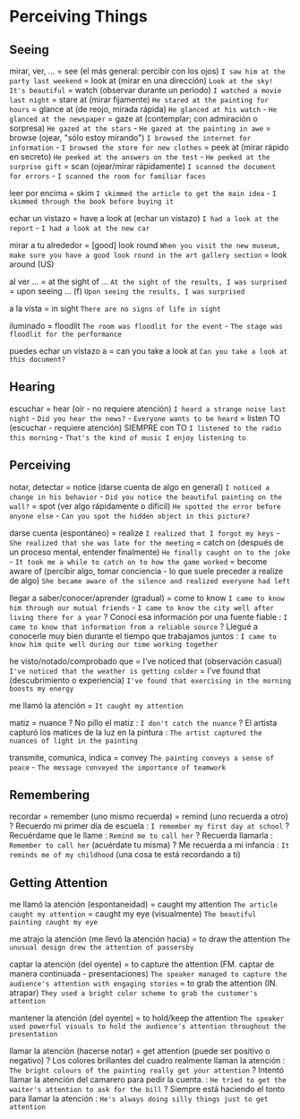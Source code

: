 # Perceiving Things

## Seeing

mirar, ver, ...
    = see (el más general: percibir con los ojos) `I saw him at the party last weekend`
    = look at (mirar en una dirección) `Look at the sky! It's beautiful`
    = watch (observar durante un periodo) `I watched a movie last night`
    = stare at (mirar fijamente) `He stared at the painting for hours`
    = glance at (de reojo, mirada rápida) `He glanced at his watch` - `He glanced at the newspaper`
    = gaze at (contemplar; con admiración o sorpresa) `He gazed at the stars` - `He gazed at the painting in awe`
    = browse (ojear, "sólo estoy mirando") `I browsed the internet for information` - `I browsed the store for new clothes`
    = peek at (mirar rápido en secreto) `He peeked at the answers on the test` - `He peeked at the surprise gift`
    = scan (ojear/mirar rápidamente) `I scanned the document for errors` - `I scanned the room for familiar faces`

leer por encima = skim `I skimmed the article to get the main idea` - `I skimmed through the book before buying it`

echar un vistazo
    = have a look at (echar un vistazo) `I had a look at the report` - `I had a look at the new car`

mirar a tu alrededor
    = [good] look round `When you visit the new museum, make sure you have a good look round in the art gallery section`
    = look around (US)

al ver ...
    = at the sight of ... `At the sight of the results, I was surprised`
    = upon seeing ... (f) `Upon seeing the results, I was surprised`


a la vista = in sight `There are no signs of life in sight`

iluminado = floodlit `The room was floodlit for the event` - `The stage was floodlit for the performance`

puedes echar un vistazo a
    = can you take a look at `Can you take a look at this document?`

## Hearing

escuchar
    = hear (oír - no requiere atención) `I heard a strange noise last night` - `Did you hear the news?` - `Everyone wants to be heard`
    = listen TO (escuchar - requiere atención) SIEMPRE con TO `I listened to the radio this morning` - `That's the kind of music I enjoy listening to`


## Perceiving

notar, detectar
    = notice (darse cuenta de algo en general) `I noticed a change in his behavior` - `Did you notice the beautiful painting on the wall?`
    = spot (ver algo rápidamente o difícil) `He spotted the error before anyone else` - `Can you spot the hidden object in this picture?`

darse cuenta (espontáneo)
    = realize `I realized that I forgot my keys` - `She realized that she was late for the meeting`
    = catch on (después de un proceso mental, entender finalmente) `He finally caught on to the joke` - `It took me a while to catch on to how the game worked`
    = become aware of (percibir algo, tomar conciencia - lo que suele preceder a realize de algo) `She became aware of the silence and realized everyone had left`

llegar a saber/conocer/aprender (gradual)
    = come to know `I came to know him through our mutual friends` - `I came to know the city well after living there for a year`
    ? Conocí esa información por una fuente fiable : `I came to know that information from a reliable source`
    ? Llegué a conocerle muy bien durante el tiempo que trabajamos juntos : `I came to know him quite well during our time working together`

he visto/notado/comprobado que
    = I’ve noticed that (observación casual) `I've noticed that the weather is getting colder`
    = I’ve found that (descubrimiento o experiencia) `I've found that exercising in the morning boosts my energy`


me llamó la atención = `It caught my attention`

matiz = nuance
    ? No pillo el matiz : `I don't catch the nuance`
    ? El artista capturó los matices de la luz en la pintura : `The artist captured the nuances of light in the painting`

transmite, comunica, indica = convey `The painting conveys a sense of peace` - `The message conveyed the importance of teamwork`

## Remembering

recordar
    = remember (uno mismo recuerda)
    = remind (uno recuerda a otro)
    ? Recuerdo mi primer día de escuela : `I remember my first day at school`
    ? Recuérdame que le llame : `Remind me to call her`
    ? Recuerda llamarla : `Remember to call her` (acuérdate tu misma)
    ? Me recuerda a mi infancia : `It reminds me of my childhood` (una cosa te está recordando a ti)


## Getting Attention


me llamó la atención (espontaneidad)
    = caught my attention  `The article caught my attention`
    = caught my eye (visualmente) `The beautiful painting caught my eye`

me atrajo la atención (me llevó la atención hacia)
    = to draw the attention `The unusual design drew the attention of passersby`

captar la atención (del oyente)
    = to capture the attention (FM. captar de manera continuada - presentaciones) `The speaker managed to capture the audience's attention with engaging stories`
    = to grab the attention (IN. atrapar) `They used a bright color scheme to grab the customer's attention`

mantener la atención (del oyente)
    = to hold/keep the attention `The speaker used powerful visuals to hold the audience's attention throughout the presentation`

llamar la atención (hacerse notar)
    = get attention (puede ser positivo o negativo)
    ? Los colores brillantes del cuadro realmente llaman la atención : `The bright colours of the painting really get your attention`
    ? Intentó llamar la atención del camarero para pedir la cuenta. : `He tried to get the waiter's attention to ask for the bill`
    ? Siempre está haciendo el tonto para llamar la atención : `He's always doing silly things just to get attention`

